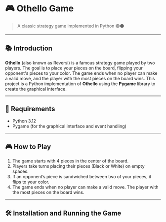 # 🎮 Othello Game
> A classic strategy game implemented in Python 🟢⚫

---

## 📚 Introduction

**Othello** (also known as Reversi) is a famous strategy game played by two players. The goal is to place your pieces on the board, flipping your opponent's pieces to your color. The game ends when no player can make a valid move, and the player with the most pieces on the board wins.
This project is a Python implementation of **Othello** using the **Pygame** library to create the graphical interface.

---

## 🔧 Requirements

- Python 3.12
- Pygame (for the graphical interface and event handling)

---

## 🎮 How to Play

1. The game starts with 4 pieces in the center of the board.
2. Players take turns placing their pieces (Black or White) on empty spaces.
3. If an opponent’s piece is sandwiched between two of your pieces, it flips to your color.
4. The game ends when no player can make a valid move. The player with the most pieces on the board wins.

---

## 🛠️ Installation and Running the Game


